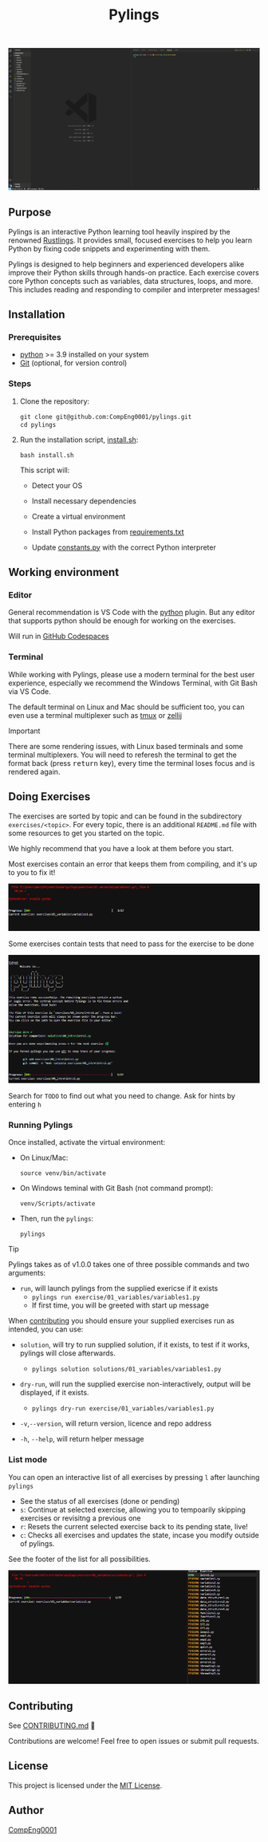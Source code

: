 <div align="center">
	<h1 align="center"><b>Pylings</b></h1>
</div>

<br/>


![](./images/pylings_demo.gif)

## Purpose

Pylings is an interactive Python learning tool heavily inspired by the renowned [Rustlings](https://github.com/rust-lang/rustlings). It provides small, focused exercises to help you learn Python by fixing code snippets and experimenting with them.


Pylings is designed to help beginners and experienced developers alike improve their Python skills through hands-on practice. Each exercise covers core Python concepts such as variables, data structures, loops, and more. This includes reading and responding to compiler and interpreter messages!

## Installation

### Prerequisites

- [python](https://www.python.org/downloads/) >= 3.9  installed on your system
- [Git](https://git-scm.com/downloads) (optional, for version control)

### Steps

1. Clone the repository:

   ```
   git clone git@github.com:CompEng0001/pylings.git
   cd pylings
   ```

2. Run the installation script, [install.sh](./install.sh):

   ```
   bash install.sh
   ```

   This script will:

   - Detect your OS

   - Install necessary dependencies

   - Create a virtual environment

   - Install Python packages from [requirements.txt](./requirements.txt)

   - Update [constants.py](./pylings/constants.py) with the correct Python interpreter

## Working environment

### Editor

General recommendation is VS Code with the [python](https://marketplace.visualstudio.com/items?itemName=ms-python.python) plugin. But any editor that supports python should be enough for working on the exercises.

Will run in [GitHub Codespaces](https://github.com/features/codespaces)

### Terminal

While working with Pylings, please use a modern terminal for the best user experience, especially we recommend the Windows Terminal, with Git Bash via VS Code.

The default terminal on Linux and Mac should be sufficient too, you can even use a terminal multiplexer such as [tmux](https://github.com/tmux/tmux) or [zellij](https://github.com/zellij-org/zellij)

> [!IMPORTANT]
> There are some rendering issues, with Linux based terminals and some terminal multiplexers. You will need to referesh the terminal to get the format back (press <kbd>return</kbd> key), every time the terminal loses focus and is rendered again.

## Doing Exercises

The exercises are sorted by topic and can be found in the subdirectory `exercises/<topic>`.
For every topic, there is an additional `README.md` file with some resources to get you started on the topic.

We highly recommend that you have a look at them before you start.

Most exercises contain an error that keeps them from compiling, and it's up to you to fix it!

![](./images/exercise_pending.png)

Some exercises contain tests that need to pass for the exercise to be done

![](./images/exercise_finished.png)

Search for `TODO` to find out what you need to change.
Ask for hints by entering `h`


### Running Pylings

Once installed, activate the virtual environment:

- On Linux/Mac:

  ```
  source venv/bin/activate
  ```

- On Windows teminal with Git Bash (not command prompt):

  ```
  venv/Scripts/activate
  ```

- Then, run the `pylings`:

  ```
  pylings
  ```

> [!TIP]
> 
> Pylings takes as of v1.0.0 takes one of three possible commands and two arguments:
>
> - `run`, will launch pylings from the supplied exericse if it exists
>   - `pylings run exercise/01_variables/variables1.py`
>   - If first time, you will be greeted with start up message
> 
> When [contributing](#contributing) you should ensure your supplied exercises run as intended, you can use: 
> 
> - `solution`, will try to run supplied solution, if it exists, to test if it works, pylings will close afterwards.
>   - `pylings solution solutions/01_variables/variables1.py`
> 
> - `dry-run`, will run the supplied exercise non-interactively, output will be displayed, if it exists.
>   - `pylings dry-run exercise/01_variables/variables1.py`
>
> - `-v`,`--version`, will return version, licence and repo address
>
> - `-h`, `--help`, will return helper message

### List mode

You can open an interactive list of all exercises by pressing `l` after launching `pylings`

- See the status of all exercises (done or pending)
- `s`: Continue at selected exercise, allowing you to tempoarily skipping exercises or revisitng a previous one
- `r`: Resets the current selected exercise back to its pending state, live!
- `c`: Checks all exercises and updates the state, incase you modify outside of pylings.

See the footer of the list for all possibilities. 

![](./images/exercise_list.png)


## Contributing

See [CONTRIBUTING.md](https://github.com/CompEng0001/pylings/blob/main/CONTRIBUTING.md) 🔗

Contributions are welcome! Feel free to open issues or submit pull requests.

## License

This project is licensed under the [MIT License](./LICENSE.md).

## Author

[CompEng0001](https://git@github.com/CompEng0001)
